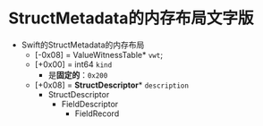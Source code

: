 # StructMetadata的内存布局文字版

* Swift的StructMetadata的内存布局
  * [-0x08] = ValueWitnessTable* `vwt`;
  * [+0x00] = int64 `kind`
    * 是**固定的**：`0x200`
  * [+0x08] = **StructDescriptor*** `description`
    * StructDescriptor
      * FieldDescriptor
        * FieldRecord
